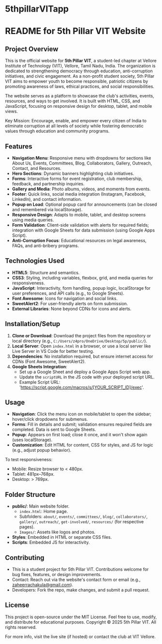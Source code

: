# 5thpillarVITapp

# README for 5th Pillar VIT Website

## Project Overview
This is the official website for **5th Pillar VIT**, a student-led chapter at Vellore Institute of Technology (VIT), Vellore, Tamil Nadu, India. The organization is dedicated to strengthening democracy through education, anti-corruption initiatives, and civic engagement. As a non-profit student society, 5th Pillar VIT aims to empower youth to become responsible, patriotic citizens by promoting awareness of laws, ethical practices, and social responsibilities.

The website serves as a platform to showcase the club's activities, events, resources, and ways to get involved. It is built with HTML, CSS, and JavaScript, focusing on responsive design for desktop, tablet, and mobile views.

Key Mission: Encourage, enable, and empower every citizen of India to eliminate corruption at all levels of society while fostering democratic values through education and community programs.

## Features
- **Navigation Menu**: Responsive menu with dropdowns for sections like About Us, Events, Committees, Blog, Collaborators, Gallery, Outreach, Contact, and Resources.
- **Hero Sections**: Dynamic banners highlighting club initiatives.
- **Forms**: Interactive forms for event registration, club membership, feedback, and partnership inquiries.
- **Gallery and Media**: Photo albums, videos, and moments from events.
- **Footer**: Quick links, social media integration (Instagram, Facebook, LinkedIn), and contact information.
- **Popup on Load**: Optional popup card for announcements (can be closed and remembered via localStorage).
- **Responsive Design**: Adapts to mobile, tablet, and desktop screens using media queries.
- **Form Validation**: Client-side validation with alerts for required fields; integration with Google Sheets for data submission (using Google Apps Script).
- **Anti-Corruption Focus**: Educational resources on legal awareness, FAQs, and anti-bribery programs.

## Technologies Used

- **HTML5**: Structure and semantics.
- **CSS3**: Styling, including variables, flexbox, grid, and media queries for responsiveness.
- **JavaScript**: Interactivity, form handling, popup logic, localStorage for user preferences, and API calls (e.g., to Google Sheets).
- **Font Awesome**: Icons for navigation and social links.
- **SweetAlert2**: For user-friendly alerts on form submission.
- **External Libraries**: None beyond CDNs for icons and alerts.

## Installation/Setup
1. **Clone or Download**: Download the project files from the repository or local directory (e.g., `C:/Users/z4pro/OneDrive/Desktop/5p/public/`).
2. **Local Server**: Open `index.html` in a browser, or use a local server like Live Server in VS Code for better testing.
3. **Dependencies**: No installation required, but ensure internet access for CDNs (Font Awesome, SweetAlert2).
4. **Google Sheets Integration**:
   - Set up a Google Sheet and deploy a Google Apps Script web app.
   - Update the `scriptURL` in the JS code with your deployed script URL.
   - Example Script URL: 'https://script.google.com/macros/s/[YOUR_SCRIPT_ID]/exec'.

## Usage
- **Navigation**: Click the menu icon on mobile/tablet to open the sidebar; hover/click dropdowns for submenus.
- **Forms**: Fill in details and submit; validation ensures required fields are completed. Data is sent to Google Sheets.
- **Popup**: Appears on first load; close it once, and it won't show again (uses localStorage).
- **Customization**: Edit HTML for content, CSS for styles, and JS for logic (e.g., adjust popup behavior).

To test responsiveness:
- Mobile: Resize browser to < 480px.
- Tablet: 481px–768px.
- Desktop: > 769px.

## Folder Structure
- **public/**: Main website folder.
  - `index.html`: Home page.
  - Subfolders: `about/`, `events/`, `committees/`, `blog/`, `collaborators/`, `gallery/`, `outreach/`, `get-involved/`, `resources/` (for respective pages).
  - `Images/`: Assets like logos and photos.
- **Styles**: Embedded in HTML or separate CSS files.
- **Scripts**: Embedded JS for interactivity.

## Contributing
- This is a student project for 5th Pillar VIT. Contributions welcome for bug fixes, features, or design improvements.
- Contact: Reach out via the website's contact form or email (e.g., zaheerrachakula@gmail.com).
- Developers: Fork the repo, make changes, and submit a pull request.

## License
This project is open-source under the MIT License. Feel free to use, modify, and distribute for educational purposes. Copyright © 2025 5th Pillar VIT. All rights reserved.

For more info, visit the live site (if hosted) or contact the club at VIT Vellore.

